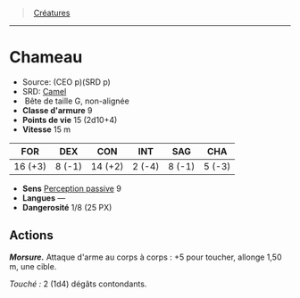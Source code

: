 ﻿---
!Monster
Family: MonsterHD
Type: Bête
Size: G
Alignment: non-alignée
ArmorClass: 9
HitPoints: 15 (2d10+4)
Speed: 15 m
Strength: 16 (+3)
Dexterity: ' 8 (-1)'
Constitution: 14 (+2)
Intelligence: ' 2 (-4)'
Wisdom: ' 8 (-1)'
Charisma: ' 5 (-3)'
Senses: '[Perception passive](hd_abilities_dexterity_perception_passive.md) 9'
Languages: —
Challenge: 1/8 (25 PX)
Id: monsters_hd.md#chameau
ParentLink: monsters_hd.md#créatures
Name: Chameau
ParentName: Créatures
NameLevel: 1
AltName: '[Camel](srd_monsters_camel.md)'
Source: (CEO p)(SRD p)
Attributes: {}
---
> [Créatures](hd_monsters.md)

---

# Chameau

- Source: (CEO p)(SRD p)
- SRD: [Camel](srd_monsters_camel.md)
-  Bête de taille G, non-alignée
- **Classe d'armure** 9
- **Points de vie** 15 (2d10+4)
- **Vitesse** 15 m

|FOR|DEX|CON|INT|SAG|CHA|
|---|---|---|---|---|---|
|16 (+3)| 8 (-1)|14 (+2)| 2 (-4)| 8 (-1)| 5 (-3)|

- **Sens** [Perception passive](hd_abilities_dexterity_perception_passive.md) 9
- **Langues** —
- **Dangerosité** 1/8 (25 PX)

## Actions

**_Morsure._** Attaque d'arme au corps à corps : +5 pour toucher, allonge 1,50 m, une cible.

_Touché :_ 2 (1d4) dégâts contondants.

